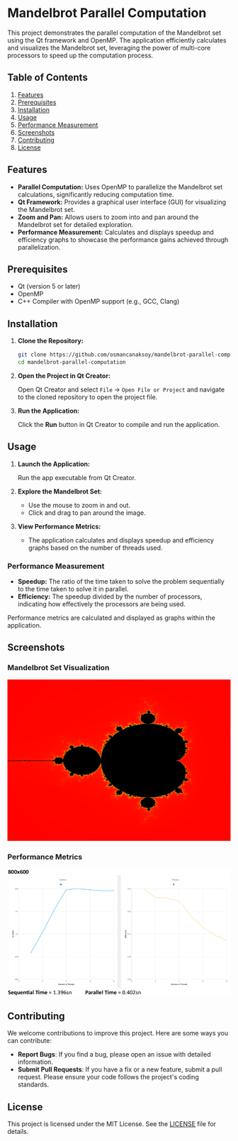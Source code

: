 
# Mandelbrot Parallel Computation

This project demonstrates the parallel computation of the Mandelbrot set using the Qt framework and OpenMP. The application efficiently calculates and visualizes the Mandelbrot set, leveraging the power of multi-core processors to speed up the computation process.

## Table of Contents
1. [Features](#features)
2. [Prerequisites](#prerequisites)
3. [Installation](#installation)
4. [Usage](#usage)
5. [Performance Measurement](#performancemeasurement)
6. [Screenshots](#screenshots)
7. [Contributing](#contributing)
8. [License](#license)

## Features

- **Parallel Computation:** Uses OpenMP to parallelize the Mandelbrot set calculations, significantly reducing computation time.
- **Qt Framework:** Provides a graphical user interface (GUI) for visualizing the Mandelbrot set.
- **Zoom and Pan:** Allows users to zoom into and pan around the Mandelbrot set for detailed exploration.
- **Performance Measurement:** Calculates and displays speedup and efficiency graphs to showcase the performance gains achieved through parallelization.

## Prerequisites

- Qt (version 5 or later)
- OpenMP
- C++ Compiler with OpenMP support (e.g., GCC, Clang)

## Installation

1. **Clone the Repository:**

   ```sh
   git clone https://github.com/osmancanaksoy/mandelbrot-parallel-computation.git
   cd mandelbrot-parallel-computation
   ```

2. **Open the Project in Qt Creator:**

   Open Qt Creator and select `File` -> `Open File or Project` and navigate to the cloned repository to open the project file.

3. **Run the Application:**

   Click the **Run** button in Qt Creator to compile and run the application.

## Usage

1. **Launch the Application:**

   Run the app executable from Qt Creator.

2. **Explore the Mandelbrot Set:**

   - Use the mouse to zoom in and out.
   - Click and drag to pan around the image.

3. **View Performance Metrics:**

   - The application calculates and displays speedup and efficiency graphs based on the number of threads used.

### Performance Measurement

- **Speedup:** The ratio of the time taken to solve the problem sequentially to the time taken to solve it in parallel.
- **Efficiency:** The speedup divided by the number of processors, indicating how effectively the processors are being used.

Performance metrics are calculated and displayed as graphs within the application.

## Screenshots

### Mandelbrot Set Visualization

![Mandelbrot Set](screenshots/mandelbrot.png)

### Performance Metrics

![Graph](screenshots/speedup-efficiency.png)

## Contributing
We welcome contributions to improve this project. Here are some ways you can contribute:

- **Report Bugs**: If you find a bug, please open an issue with detailed information.
- **Submit Pull Requests**: If you have a fix or a new feature, submit a pull request. Please ensure your code follows the project's coding standards.

## License

This project is licensed under the MIT License. See the [LICENSE](LICENSE) file for details.

